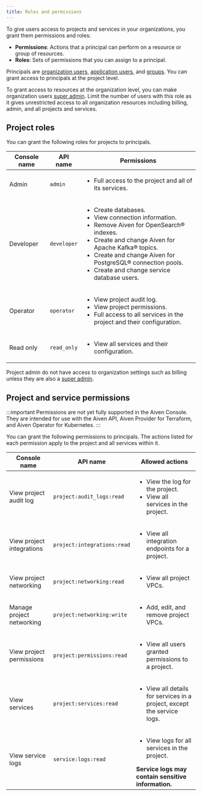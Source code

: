```yaml
---
title: Roles and permissions
---
```


To give users access to projects and services in your organizations, you grant them permissions and roles:

* **Permissions**: Actions that a principal can perform on a resource or
  group of resources.
* **Roles**: Sets of permissions that you can assign to a principal.

Principals are
[organization users](/docs/platform/howto/manage-org-users),
[application users](/docs/platform/concepts/application-users),
and [groups](/docs/platform/howto/list-groups).
You can grant access to principals at the project level.

To grant access to resources at the organization level, you can
make organization users [super admin](/docs/platform/howto/make-super-admin).
Limit the number of users with this role as it gives unrestricted access to
all organization resources including billing, admin, and all projects and services.

## Project roles

You can grant the following roles for projects to principals.

| Console name |  API name   |                                                                                                                                                       Permissions                                                                                                                                                       |
| ------------ | ----------- | ----------------------------------------------------------------------------------------------------------------------------------------------------------------------------------------------------------------------------------------------------------------------------------------------------------------------- |
| Admin        | `admin`     | <ul> <li> Full access to the project and all of its services. </li> </ul>                                                                                                                                                                                                                                               |
| Developer    | `developer` | <ul> <li> Create databases. </li> <li> View connection information. </li> <li> Remove Aiven for OpenSearch® indexes. </li> <li> Create and change Aiven for Apache Kafka® topics. </li> <li> Create and change Aiven for PostgreSQL® connection pools. </li> <li> Create and change service database users. </li> </ul> |
| Operator     | `operator`  | <ul> <li> View project audit log. </li> <li> View project permissions. </li> <li>  Full access to all services in the project and their configuration. </li> </ul>                                                                                                                                                      |
| Read only    | `read_only` | <ul> <li> View all services and their configuration. </li> </ul>                                                                                                                                                                                                                                                        |

Project admin do not have access to organization settings such as billing unless
they are also a [super admin](/docs/platform/howto/make-super-admin).

## Project and service permissions

:::important
Permissions are not yet fully supported in the Aiven Console. They are intended for
use with the Aiven API, Aiven Provider for Terraform, and Aiven Operator for Kubernetes.
:::

You can grant the following permissions to principals. The actions listed for each
permission apply to the project and all services within it.

|       Console name        |          API name           |                                                   Allowed actions                                                    |
| ------------------------- | --------------------------- | -------------------------------------------------------------------------------------------------------------------- |
| View project audit log    | `project:audit_logs:read`   | <ul> <li> View the log for the project. </li> <li> View all services in the project. </li> </ul>                     |
| View project integrations | `project:integrations:read` | <ul> <li> View all integration endpoints for a project. </li> </ul>                                                  |
| View project networking   | `project:networking:read`   | <ul> <li> View all project VPCs. </li> </ul>                                                                         |
| Manage project networking | `project:networking:write`  | <ul> <li> Add, edit, and remove project VPCs.  </li> </ul>                                                           |
| View project permissions  | `project:permissions:read`  | <ul> <li> View all users granted permissions to a project. </li> </ul>                                               |
| View services             | `project:services:read`     | <ul> <li> View all details for services in a project, except the service logs. </li> </ul>                         |
| View service logs         | `service:logs:read`         | <ul> <li> View logs for all services in the project. </li> </ul> **Service logs may contain sensitive information.** |
